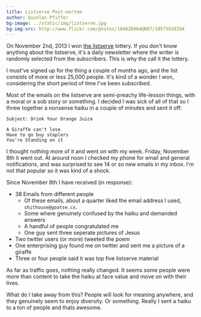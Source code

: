 ```yaml
---
title: Listserve Post-mortem
author: Quinlan Pfiffer
bg-image: ../static/img/listserve.jpg
bg-img-src: http://www.flickr.com/photos/104820964@N07/10575928294
---
```


On November 2nd, 2013 I won [the listserve](http://thelistserve.com/) lottery.
If you don't know anything about the listserve, it's a daily newsletter where
the writer is randomly selected from the subscribers. This is why the call it
the lottery.

I must've signed up for the thing a couple of months ago, and the list consists
of more or less 25,000 people. It's kind of a wonder I won, considering the
short period of time I've been subscribed.

Most of the emails on the listserve are semi-preachy life-lesson things, with a
moral or a sob story or something. I decided I was sick of all of that so I
threw together a nonsense haiku in a couple of minutes and sent it off:

```
Subject: Drink Your Orange Juice

A Giraffe can't lose
Have to go buy staplers
You're Standing on it
```

I thought nothing more of it and went on with my week. Friday, November 8th it
went out. At around noon I checked my phone for email and general notifications,
and was surprised to see 14 or so new emails in my inbox. I'm not that popular
so it was kind of a shock.

Since November 8th I have received (in response):

* 38 Emails from different people
    * Of these emails, about a quarter liked the email address I used, `shithouse@goatse.cx`.
    * Some where genuinely confused by the haiku and demanded answers
    * A handful of people congratulated me
    * One guy sent three seperate pictures of Jesus
* Two twitter users (or more) tweeted the poem
* One enterprising guy found me on twitter and sent me a picture of a giraffe
* Three or four people said it was top five listserve material

As far as traffic goes, nothing really changed. It seems some people were more
than content to take the haiku at face value and move on with their lives.

What do I take away from this? People will look for meaning anywhere, and they
genuinely seem to enjoy diversity. Or something. Really I sent a haiku to a ton
of people and thats awesome.
